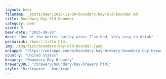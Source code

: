 ```yaml
---
layout: beer
filename: _posts/beer/2016-11-09-boundary-bay-old-bounder.md
title: Boundary Bay Old Bounder
category: beer
score: 8
beer-date: "2025-09-26"
desc: "One of the better barley wines I’ve had. Very easy to drink"
permalink: /beer/:title.html
img: /img/list/boundary-bay-old-bounder.jpeg
untappd: "https://untappd.com/b/boundary-bay-brewery-boundary-bay-brewery-bourbon-barrel-aged-old-bounder-2023/5669622"
country: "United States"
brewery: "Boundary Bay Brewery"
breweryURL: "/brewery/boundary-bay-brewery.html"
style: "Barleywine - American"
---
```


